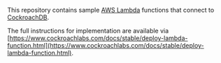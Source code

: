 This repository contains sample [AWS Lambda](https://aws.amazon.com/lambda/) functions that connect to [CockroachDB](https://www.cockroachlabs.com/).

The full instructions for implementation are available via [https://www.cockroachlabs.com/docs/stable/deploy-lambda-function.html](https://www.cockroachlabs.com/docs/stable/deploy-lambda-function.html).
